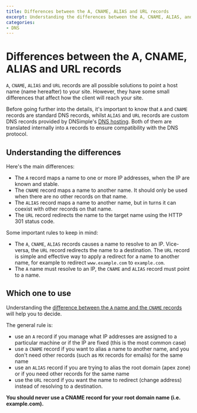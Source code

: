 ```yaml
---
title: Differences between the A, CNAME, ALIAS and URL records
excerpt: Understanding the differences between the A, CNAME, ALIAS, and URL records.
categories:
- DNS
---
```


# Differences between the A, CNAME, ALIAS and URL records

`A`, `CNAME`, `ALIAS` and `URL` records are all possible solutions to point a host name (name hereafter) to your site. However, they have some small differences that affect how the client will reach your site.

Before going further into the details, it's important to know that `A` and `CNAME` records are standard DNS records, whilst `ALIAS` and `URL` records are custom DNS records provided by DNSimple's [DNS hosting](https://dnsimple.com). Both of them are translated internally into `A` records to ensure compatibility with the DNS protocol.

## Understanding the differences

Here's the main differences:

- The `A` record maps a name to one or more IP addresses, when the IP are known and stable.
- The `CNAME` record maps a name to another name. It should only be used when there are no other records on that name.
- The `ALIAS` record maps a name to another name, but in turns it can coexist with other records on that name.
- The `URL` record redirects the name to the target name using the HTTP 301 status code.

Some important rules to keep in mind:

- The `A`, `CNAME`, `ALIAS` records causes a name to resolve to an IP. Vice-versa, the `URL` record redirects the name to a destination. The `URL` record is simple and effective way to apply a redirect for a name to another name, for example to redirect `www.example.com` to `example.com`.
- The `A` name must resolve to an IP, the `CNAME` and `ALIAS` record must point to a name.

## Which one to use

Understanding the [difference between the `A` name and the `CNAME` records](/articles/differences-a-cname-records) will help you to decide.

The general rule is:

- use an `A` record if you manage what IP addresses are assigned to a particular machine or if the IP are fixed (this is the most common case)
- use a `CNAME` record if you want to alias a name to another name, and you don't need other records (such as `MX` records for emails) for the same name
- use an `ALIAS` record if you are trying to alias the root domain (apex zone) or if you need other records for the same name
- use the `URL` record if you want the name to redirect (change address) instead of resolving to a destination.

**You should never use a CNAME record for your root domain name (i.e. example.com).**

